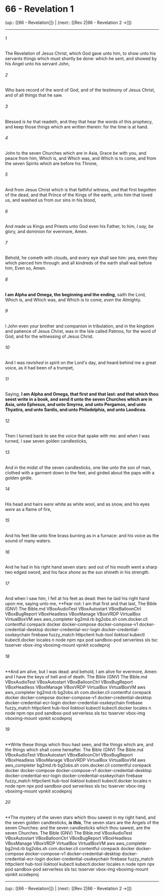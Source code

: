# 66 - Revelation 1

(up:: [[66 - Revelation]]) | (next:: [[Rev 2|66 - Revelation 2 →]])

***


###### 1 
The Revelation of Jesus Christ, which God gave unto him, to show unto his servants things which must shortly be done: which he sent, and showed by his Angel unto his servant John, 

###### 2 
Who bare record of the word of God, and of the testimony of Jesus Christ, and of all things that he saw. 

###### 3 
Blessed _is he_ that readeth, and they that hear the words of this prophecy, and keep those things which are written therein: for the time is at hand. 

###### 4 
John to the seven Churches which are in Asia, Grace _be_ with you, and peace from him, Which is, and Which was, and Which is to come, and from the seven Spirits which are before his Throne, 

###### 5 
And from Jesus Christ which is that faithful witness, _and_ that first begotten of the dead, and that Prince of the Kings of the earth, unto him that loved us, and washed us from our sins in his blood, 

###### 6 
And made us Kings and Priests unto God even his Father, to him, _I say, be_ glory, and dominion for evermore, Amen. 

###### 7 
Behold, he cometh with clouds, and every eye shall see him: yea, even they which pierced him through: and all kindreds of the earth shall wail before him, Even so, Amen. 

###### 8 
**I am Alpha and Omega, the beginning and the ending**, saith the Lord, Which is, and Which was, and Which is to come, _even_ the Almighty. 

###### 9 
I John even your brother and companion in tribulation, and in the kingdom and patience of Jesus Christ, was in the Isle called Patmos, for the word of God, and for the witnessing of Jesus Christ. 

###### 10 
And I was _ravished_ in spirit on the Lord's day, and heard behind me a great voice, as it had been of a trumpet, 

###### 11 
Saying, **I am Alpha and Omega, that first and that last: and that which thou seest write in a book, and send it unto the seven Churches which are in Asia, unto Ephesus, and unto Smyrna, and unto Pergamos, and unto Thyatira, and unto Sardis, and unto Philadelphia, and unto Laodicea.** 

###### 12 
Then I turned back to see the voice that spake with me: and when I was turned, I saw seven golden candlesticks, 

###### 13 
And in the midst of the seven candlesticks, one like unto the son of man, clothed with a garment down to the feet, and girded about the paps with a golden girdle. 

###### 14 
His head and hairs _were_ white as white wool, and as snow, and his eyes _were_ as a flame of fire, 

###### 15 
And his feet like unto fine brass burning as in a furnace: and his voice as the sound of many waters. 

###### 16 
And he had in his right hand seven stars: and out of his mouth went a sharp two edged sword, and his face _shone_ as the sun shineth in his strength. 

###### 17 
And when I saw him, I fell at his feet as dead: then he laid his right hand upon me, saying unto me, **Fear not: I am that first and that last, The Bible (GNV) The Bible.md VBoxAudioTest VBoxAutostart VBoxBalloonCtrl VBoxBugReport VBoxHeadless VBoxManage VBoxVRDP VirtualBox VirtualBoxVM aws aws_completer bg2md.rb bg2obs.sh com.docker.cli contentful corepack docker docker-compose docker-compose-v1 docker-credential-desktop docker-credential-ecr-login docker-credential-osxkeychain firebase fuzzy_match httpclient hub-tool iloktool kubectl kubectl.docker locales n node npm npx pod sandbox-pod serverless sls tsc tsserver vbox-img vboximg-mount vpnkit xcodeproj 

###### 18 
**And am alive, but I was dead: and behold, I am alive for evermore, Amen: and I have the keys of hell and of death. The Bible (GNV) The Bible.md VBoxAudioTest VBoxAutostart VBoxBalloonCtrl VBoxBugReport VBoxHeadless VBoxManage VBoxVRDP VirtualBox VirtualBoxVM aws aws_completer bg2md.rb bg2obs.sh com.docker.cli contentful corepack docker docker-compose docker-compose-v1 docker-credential-desktop docker-credential-ecr-login docker-credential-osxkeychain firebase fuzzy_match httpclient hub-tool iloktool kubectl kubectl.docker locales n node npm npx pod sandbox-pod serverless sls tsc tsserver vbox-img vboximg-mount vpnkit xcodeproj 

###### 19 
**Write these things which thou hast seen, and the things which are, and the things which shall come hereafter. The Bible (GNV) The Bible.md VBoxAudioTest VBoxAutostart VBoxBalloonCtrl VBoxBugReport VBoxHeadless VBoxManage VBoxVRDP VirtualBox VirtualBoxVM aws aws_completer bg2md.rb bg2obs.sh com.docker.cli contentful corepack docker docker-compose docker-compose-v1 docker-credential-desktop docker-credential-ecr-login docker-credential-osxkeychain firebase fuzzy_match httpclient hub-tool iloktool kubectl kubectl.docker locales n node npm npx pod sandbox-pod serverless sls tsc tsserver vbox-img vboximg-mount vpnkit xcodeproj 

###### 20 
**The mystery of the seven stars which thou sawest in my right hand, and the seven golden candlesticks, **_**is this**_**, The seven stars are the Angels of the seven Churches: and the seven candlesticks which thou sawest, are the seven Churches. The Bible (GNV) The Bible.md VBoxAudioTest VBoxAutostart VBoxBalloonCtrl VBoxBugReport VBoxHeadless VBoxManage VBoxVRDP VirtualBox VirtualBoxVM aws aws_completer bg2md.rb bg2obs.sh com.docker.cli contentful corepack docker docker-compose docker-compose-v1 docker-credential-desktop docker-credential-ecr-login docker-credential-osxkeychain firebase fuzzy_match httpclient hub-tool iloktool kubectl kubectl.docker locales n node npm npx pod sandbox-pod serverless sls tsc tsserver vbox-img vboximg-mount vpnkit xcodeproj

***

(up:: [[66 - Revelation]]) | (next:: [[Rev 2|66 - Revelation 2 →]])
